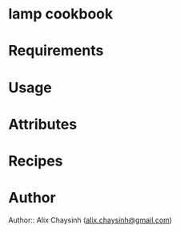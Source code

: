 # lamp cookbook

# Requirements

# Usage

# Attributes

# Recipes

# Author

Author:: Alix Chaysinh (<alix.chaysinh@gmail.com>)
